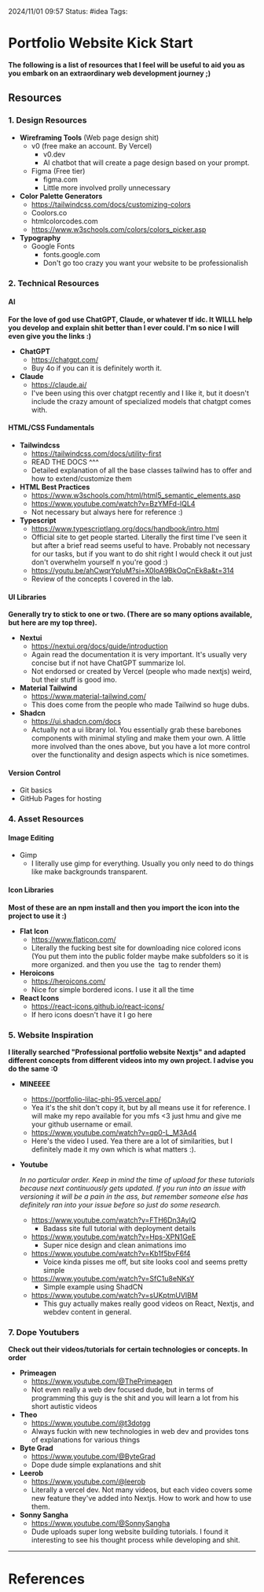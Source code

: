 2024/11/01 09:57
Status: #idea
Tags:

# Portfolio Website Kick Start

**The following is a list of resources that I feel will be useful to aid you as you embark on an extraordinary web development journey ;)**

## Resources

### 1. Design Resources

- **Wireframing Tools** (Web page design shit)
    - v0 (free make an account. By Vercel)
	    - v0.dev
	    - AI chatbot that will create a page design based on your prompt.
    - Figma (Free tier)
	    - figma.com
	    - Little more involved prolly unnecessary
- **Color Palette Generators**
	- https://tailwindcss.com/docs/customizing-colors
    - Coolors.co
    - htmlcolorcodes.com
    - https://www.w3schools.com/colors/colors_picker.asp
- **Typography**
    - Google Fonts
	    - fonts.google.com
	    - Don't go too crazy you want your website to be professionalish

### 2. Technical Resources

#### AI

**For the love of god use ChatGPT, Claude, or whatever tf idc. It WILLL help you develop and explain shit better than I ever could. I'm so nice I will even give you the links :)**

- **ChatGPT**
	- https://chatgpt.com/
	- Buy 4o if you can it is definitely worth it.
- **Claude**
	- https://claude.ai/
	- I've been using this over chatgpt recently and I like it, but it doesn't include the crazy amount of specialized models that chatgpt comes with.

#### HTML/CSS Fundamentals

- **Tailwindcss**
	- https://tailwindcss.com/docs/utility-first
	- READ THE DOCS ^^^
	- Detailed explanation of all the base classes tailwind has to offer and how to extend/customize them
- **HTML Best Practices**
	- https://www.w3schools.com/html/html5_semantic_elements.asp
	- https://www.youtube.com/watch?v=BzYMFd-lQL4
	- Not necessary but always here for reference :)
- **Typescript**
	- https://www.typescriptlang.org/docs/handbook/intro.html
	- Official site to get people started. Literally the first time I've seen it but after a brief read seems useful to have. Probably not necessary for our tasks, but if you want to do shit right I would check it out just don't overwhelm yourself n you're good :)
	- https://youtu.be/ahCwqrYpIuM?si=X0IoA9BkOqCnEk8a&t=314
	- Review of the concepts I covered in the lab. 

#### UI Libraries

**Generally try to stick to one or two. (There are so many options available, but here are my top three).**

- **Nextui**
	- https://nextui.org/docs/guide/introduction
	- Again read the documentation it is very important. It's usually very concise but if not have ChatGPT summarize lol.
	- Not endorsed or created by Vercel (people who made nextjs) weird, but their stuff is good imo.
- **Material Tailwind**
	- https://www.material-tailwind.com/
	- This does come from the people who made Tailwind so huge dubs.
- **Shadcn**
	- https://ui.shadcn.com/docs
	- Actually not a ui library lol. You essentially grab these barebones components with minimal styling and make them your own. A little more involved than the ones above, but you have a lot more control over the functionality and design aspects which is nice sometimes.

#### Version Control

- Git basics
- GitHub Pages for hosting

### 4. Asset Resources

#### Image Editing

- Gimp
	- I literally use gimp for everything. Usually you only need to do things like make backgrounds transparent.

#### Icon Libraries

**Most of these are an npm install and then you import the icon into the project to use it :)**

- **Flat Icon**
	- https://www.flaticon.com/
	- Literally the fucking best site for downloading nice colored icons (You put them into the public folder maybe make subfolders so it is more organized. and then you use the <Image /> tag to render them)
- **Heroicons**
	- https://heroicons.com/
	- Nice for simple bordered icons. I use it all the time
- **React Icons**
	- https://react-icons.github.io/react-icons/
	- If hero icons doesn't have it I go here


### 5. Website Inspiration

**I literally searched "Professional portfolio website Nextjs" and adapted different concepts from different videos into my own project. I advise you do the same :0**

- **MINEEEE**
	- https://portfolio-lilac-phi-95.vercel.app/
	- Yea it's the shit don't copy it, but by all means use it for reference. I will make my repo available for you mfs <3 just hmu and give me your github username or email.
	- https://www.youtube.com/watch?v=qp0-L_M3Ad4
	- Here's the video I used. Yea there are a lot of similarities, but I definitely made it my own which is what matters :). 
- **Youtube**

	*In no particular order. Keep in mind the time of upload for these tutorials because next continuously gets updated. If you run into an issue with versioning it will be a pain in the ass, but remember someone else has definitely ran into your issue before so just do some research.*

	- https://www.youtube.com/watch?v=FTH6Dn3AyIQ
		- Badass site full tutorial with deployment details
	- https://www.youtube.com/watch?v=Hps-XPN1GeE
		- Super nice design and clean animations imo
	- https://www.youtube.com/watch?v=Kb1f5bvF6f4
		- Voice kinda pisses me off, but site looks cool and seems pretty simple
	- https://www.youtube.com/watch?v=SfC1u8eNKsY
		- Simple example using ShadCN
	- https://www.youtube.com/watch?v=sUKptmUVIBM
		- This guy actually makes really good videos on React, Nextjs, and webdev content in general.

### 7. Dope Youtubers

**Check out their videos/tutorials for certain technologies or concepts. In order**

- **Primeagen**
	- https://www.youtube.com/@ThePrimeagen
	- Not even really a web dev focused dude, but in terms of programming this guy is the shit and you will learn a lot from his short autistic videos
- **Theo**
	- https://www.youtube.com/@t3dotgg
	- Always fuckin with new technologies in web dev and provides tons of explanations for various things
- **Byte Grad**
	- https://www.youtube.com/@ByteGrad
	- Dope dude simple explanations and shit
- **Leerob**
	- https://www.youtube.com/@leerob
	- Literally a vercel dev. Not many videos, but each video covers some new feature they've added into Nextjs. How to work and how to use them.
- **Sonny Sangha**
	- https://www.youtube.com/@SonnySangha
	- Dude uploads super long website building tutorials. I found it interesting to see his thought process while developing and shit.


---
# References
